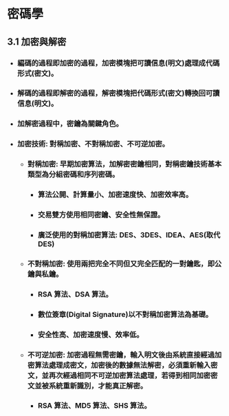 密碼學
=====
3.1 加密與解密
-----
* ### 編碼的過程即加密的過程，加密模塊把可讀信息(明文)處理成代碼形式(密文)。
* ### 解碼的過程即解密的過程，解密模塊把代碼形式(密文)轉換回可讀信息(明文)。
* ### 加解密過程中，密鑰為關鍵角色。
* ### 加密技術: 對稱加密、不對稱加密、不可逆加密。
	* ### 對稱加密: 早期加密算法，加解密密鑰相同，對稱密鑰技術基本類型為分組密碼和序列密碼。
		* ### 算法公開、計算量小、加密速度快、加密效率高。
		* ### 交易雙方使用相同密鑰、安全性無保證。
		* ### 廣泛使用的對稱加密算法: DES、3DES、IDEA、AES(取代DES)
	* ### 不對稱加密: 使用兩把完全不同但又完全匹配的一對鑰匙，即公鑰與私鑰。
		* ### RSA 算法、DSA 算法。
		* ### 數位簽章(Digital Signature)以不對稱加密算法為基礎。
		* ### 安全性高、加密速度慢、效率低。
	* ### 不可逆加密: 加密過程無需密鑰，輸入明文後由系統直接經過加密算法處理成密文，加密後的數據無法解密，必須重新輸入密文，並再次經過相同不可逆加密算法處理，若得到相同加密密文並被系統重新識別，才能真正解密。
		* ### RSA 算法、MD5 算法、SHS 算法。
